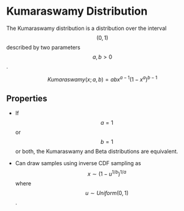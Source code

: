 # Kumaraswamy Distribution

The Kumaraswamy distribution is a distribution over the interval $$(0, 1)$$ described by two parameters
$$a, b > 0$$.

$$Kumaraswamy(x; a, b) = a b x^{a-1} (1 - x^a)^{b-1}$$

## Properties

- If $$a=1$$ or $$b=1$$ or both, the Kumaraswamy and Beta distributions are equivalent.

- Can draw samples using inverse CDF sampling as $$x \sim (1 - u^{1/b})^{1/a}$$ where
$$u \sim Uniform(0, 1)$$.